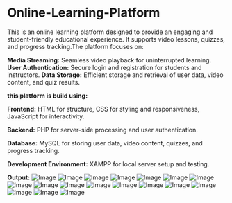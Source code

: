 # Online-Learning-Platform
This is an online learning platform designed to provide an engaging and student-friendly educational experience. It supports video lessons, quizzes, and progress tracking.The platform focuses on:

**Media Streaming:** Seamless video playback for uninterrupted learning.
**User Authentication:** Secure login and registration for students and instructors.
**Data Storage:** Efficient storage and retrieval of user data, video content, and quiz results.

**this platform is build using:**

**Frontend:** HTML for structure, CSS for styling and responsiveness, JavaScript for interactivity.

**Backend:** PHP for server-side processing and user authentication.

**Database:** MySQL for storing user data, video content, quizzes, and progress tracking.

**Development Environment:** XAMPP for local server setup and testing.

**Output:**
![Image](https://github.com/user-attachments/assets/0c2ca6fd-0d63-4221-b987-48dc11d6d5f6)
![Image](https://github.com/user-attachments/assets/9c658c7e-7033-4008-9ff3-0a4331912643)
![Image](https://github.com/user-attachments/assets/b4b5dc09-14aa-42b5-9b89-58964aacc9b4)
![Image](https://github.com/user-attachments/assets/319f1948-d3b3-408e-b994-124275a7ab03)
![Image](https://github.com/user-attachments/assets/12890f3a-b5b6-4cec-8058-7bd33ea32fe0)
![Image](https://github.com/user-attachments/assets/d27703aa-9631-4503-9b6d-9565169b0686)
![Image](https://github.com/user-attachments/assets/e2ff0502-e221-4ab0-8746-fecc82e58dc2)
![Image](https://github.com/user-attachments/assets/f938f3d6-ca6b-431f-af63-5100c6e0eaba)
![Image](https://github.com/user-attachments/assets/1e737c8c-87da-48f9-95f6-59f720fb7b1c)
![Image](https://github.com/user-attachments/assets/9c658c7e-7033-4008-9ff3-0a4331912643)
![Image](https://github.com/user-attachments/assets/b4b5dc09-14aa-42b5-9b89-58964aacc9b4)
![Image](https://github.com/user-attachments/assets/bdc2a4cb-de04-48bd-8a5c-d77fe7d33c9b)
![Image](https://github.com/user-attachments/assets/ab63362d-a2b9-4ddc-a6c0-bd4c8a715e41)
![Image](https://github.com/user-attachments/assets/cfecd5d8-4bdf-4ad0-bee0-dad3fe3e90e8)
![Image](https://github.com/user-attachments/assets/107f9016-a7ba-464a-b41b-ab671f6a62ab)
![Image](https://github.com/user-attachments/assets/84428823-4114-46c3-b977-4acfff3d8eb0)
![Image](https://github.com/user-attachments/assets/f4a3839e-d0bf-4749-ad13-c9c9a1031d45)
![Image](https://github.com/user-attachments/assets/a85f3210-806a-4bca-a47d-e01b626add28)






